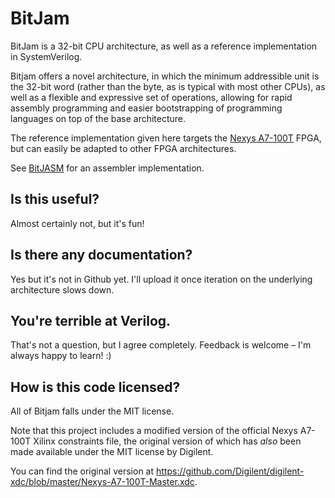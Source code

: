 # BitJam

BitJam is a 32-bit CPU architecture, as well as a reference implementation in SystemVerilog.

Bitjam offers a novel architecture, in which the minimum addressible unit is the 32-bit word 
(rather than the byte, as is typical with most other CPUs), as well as a flexible and expressive
set of operations, allowing for rapid assembly programming and easier bootstrapping of 
programming languages on top of the base architecture.

The reference implementation given here targets the [Nexys A7-100T](https://digilent.com/reference/programmable-logic/nexys-a7/start)
FPGA, but can easily be adapted to other FPGA architectures.

See [BitJASM](https://github.com/StefanKopieczek/bitjasm.git) for an assembler implementation.

## Is this useful?

Almost certainly not, but it's fun!

## Is there any documentation?

Yes but it's not in Github yet. I'll upload it once iteration on the underlying architecture slows down.

## You're terrible at Verilog.

That's not a question, but I agree completely. Feedback is welcome – I'm always happy to learn! :)

## How is this code licensed?

All of Bitjam falls under the MIT license.

Note that this project includes a modified version of the official Nexys A7-100T Xilinx constraints file, the
original version of which has *also* been made available under the MIT license by Digilent.

You can find the original version at https://github.com/Digilent/digilent-xdc/blob/master/Nexys-A7-100T-Master.xdc.
